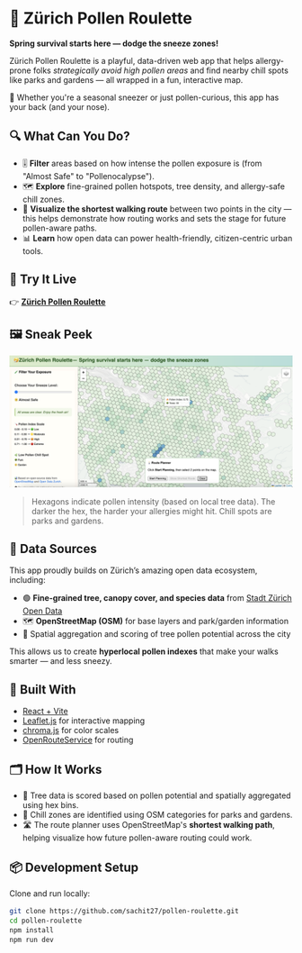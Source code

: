 # 🤧 Zürich Pollen Roulette

**Spring survival starts here — dodge the sneeze zones!**

Zürich Pollen Roulette is a playful, data-driven web app that helps allergy-prone folks *strategically avoid high pollen areas* and find nearby chill spots like parks and gardens — all wrapped in a fun, interactive map.

🌼 Whether you're a seasonal sneezer or just pollen-curious, this app has your back (and your nose).

## 🔍 What Can You Do?

- 🎚️ **Filter** areas based on how intense the pollen exposure is (from "Almost Safe" to "Pollenocalypse").
- 🗺️ **Explore** fine-grained pollen hotspots, tree density, and allergy-safe chill zones.
- 🧭 **Visualize the shortest walking route** between two points in the city — this helps demonstrate how routing works and sets the stage for future pollen-aware paths.
- 📊 **Learn** how open data can power health-friendly, citizen-centric urban tools.

## 🔗 Try It Live

👉 [**Zürich Pollen Roulette**](https://sachit27.github.io/pollen-roulette/)

## 🖼️ Sneak Peek

![Zürich Pollen Roulette Screenshot](docs/screenshot.png)

> Hexagons indicate pollen intensity (based on local tree data). The darker the hex, the harder your allergies might hit. Chill spots are parks and gardens.

## 🌳 Data Sources

This app proudly builds on Zürich’s amazing open data ecosystem, including:

- 🟢 **Fine-grained tree, canopy cover, and species data** from [Stadt Zürich Open Data](https://data.stadt-zuerich.ch/)
- 🗺️ **OpenStreetMap (OSM)** for base layers and park/garden information
- 📐 Spatial aggregation and scoring of tree pollen potential across the city

This allows us to create **hyperlocal pollen indexes** that make your walks smarter — and less sneezy.

## 🧠 Built With

- [React + Vite](https://vitejs.dev)
- [Leaflet.js](https://leafletjs.com) for interactive mapping
- [chroma.js](https://vis4.net/chromajs/) for color scales
- [OpenRouteService](https://openrouteservice.org/) for routing

## 🗂️ How It Works

- 🌲 Tree data is scored based on pollen potential and spatially aggregated using hex bins.
- 🎯 Chill zones are identified using OSM categories for parks and gardens.
- 🛣️ The route planner uses OpenStreetMap's **shortest walking path**, helping visualize how future pollen-aware routing could work.

## 📦 Development Setup

Clone and run locally:
```bash
git clone https://github.com/sachit27/pollen-roulette.git
cd pollen-roulette
npm install
npm run dev
